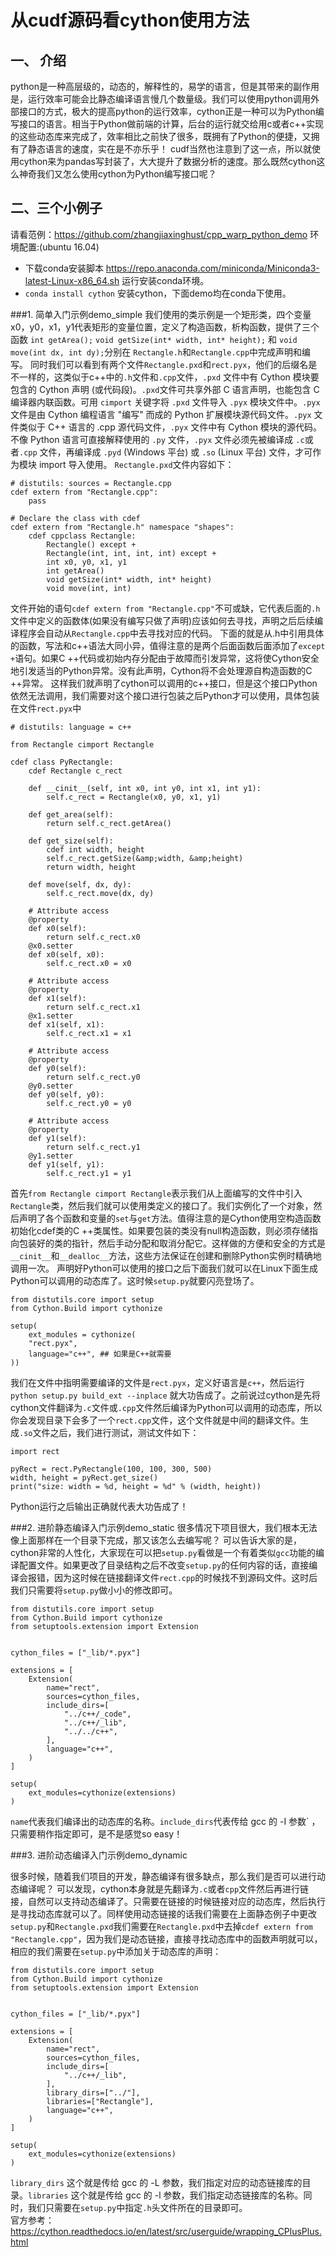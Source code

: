 从cudf源码看cython使用方法
========================
一、 介绍
----------
python是一种高层级的，动态的，解释性的，易学的语言，但是其带来的副作用是，运行效率可能会比静态编译语言慢几个数量级。我们可以使用python调用外部接口的方式，极大的提高python的运行效率，cython正是一种可以为Python编写接口的语言。相当于Python做前端的计算，后台的运行就交给用c或者c++实现的这些动态库来完成了，效率相比之前快了很多，既拥有了Python的便捷，又拥有了静态语言的速度，实在是不亦乐乎！
cudf当然也注意到了这一点，所以就使用cython来为pandas写封装了，大大提升了数据分析的速度。那么既然cython这么神奇我们又怎么使用cython为Python编写接口呢？  

二、三个小例子
------------
请看范例：https://github.com/zhangjiaxinghust/cpp_warp_python_demo
环境配置:(ubuntu 16.04)
* 下载conda安装脚本 https://repo.anaconda.com/miniconda/Miniconda3-latest-Linux-x86_64.sh 运行安装conda环境。
*  `conda install cython` 安装cython，下面demo均在conda下使用。  

###1. 简单入门示例demo_simple
我们使用的类示例是一个矩形类，四个变量x0，y0，x1，y1代表矩形的变量位置，定义了构造函数，析构函数，提供了三个函数 `int getArea();`  `void getSize(int* width, int* height);` 和 `void move(int dx, int dy);`分别在 `Rectangle.h`和`Rectangle.cpp`中完成声明和编写。
同时我们可以看到有两个文件`Rectangle.pxd`和`rect.pyx`，他们的后缀名是不一样的，这类似于c++中的`.h`文件和`.cpp`文件，`.pxd` 文件中有 Cython 模块要包含的 Cython 声明 (或代码段)。`.pxd`文件可共享外部 C 语言声明，也能包含 C 编译器内联函数。可用 `cimport` 关键字将 `.pxd` 文件导入 `.pyx` 模块文件中。`.pyx` 文件是由 Cython 编程语言 "编写" 而成的 Python 扩展模块源代码文件。`.pyx` 文件类似于 C++ 语言的 .cpp 源代码文件，`.pyx` 文件中有 Cython 模块的源代码。不像 Python 语言可直接解释使用的 `.py` 文件，`.pyx` 文件必须先被编译成 `.c`或者`.cpp` 文件，再编译成 `.pyd` (Windows 平台) 或 `.so` (Linux 平台) 文件，才可作为模块 import 导入使用。
`Rectangle.pxd`文件内容如下：

```
# distutils: sources = Rectangle.cpp
cdef extern from "Rectangle.cpp":
    pass

# Declare the class with cdef
cdef extern from "Rectangle.h" namespace "shapes":
    cdef cppclass Rectangle:
        Rectangle() except +
        Rectangle(int, int, int, int) except +
        int x0, y0, x1, y1
        int getArea()
        void getSize(int* width, int* height)
        void move(int, int)
```
文件开始的语句`cdef extern from "Rectangle.cpp"`不可或缺，它代表后面的`.h`文件中定义的函数体(如果没有编写只做了声明)应该如何去寻找，声明之后后续编译程序会自动从`Rectangle.cpp`中去寻找对应的代码。
下面的就是从.h中引用具体的函数，写法和c++语法大同小异，值得注意的是两个后面函数后面添加了`except +`语句。如果C ++代码或初始内存分配由于故障而引发异常，这将使Cython安全地引发适当的Python异常。没有此声明，Cython将不会处理源自构造函数的C ++异常。
这样我们就声明了cython可以调用的c++接口，但是这个接口Python依然无法调用，我们需要对这个接口进行包装之后Python才可以使用，具体包装在文件`rect.pyx`中

```
# distutils: language = c++

from Rectangle cimport Rectangle

cdef class PyRectangle:
    cdef Rectangle c_rect

    def __cinit__(self, int x0, int y0, int x1, int y1):
        self.c_rect = Rectangle(x0, y0, x1, y1)

    def get_area(self):
        return self.c_rect.getArea()

    def get_size(self):
        cdef int width, height
        self.c_rect.getSize(&amp;width, &amp;height)
        return width, height

    def move(self, dx, dy):
        self.c_rect.move(dx, dy)

    # Attribute access
    @property
    def x0(self):
        return self.c_rect.x0
    @x0.setter
    def x0(self, x0):
        self.c_rect.x0 = x0

    # Attribute access
    @property
    def x1(self):
        return self.c_rect.x1
    @x1.setter
    def x1(self, x1):
        self.c_rect.x1 = x1

    # Attribute access
    @property
    def y0(self):
        return self.c_rect.y0
    @y0.setter
    def y0(self, y0):
        self.c_rect.y0 = y0

    # Attribute access
    @property
    def y1(self):
        return self.c_rect.y1
    @y1.setter
    def y1(self, y1):
        self.c_rect.y1 = y1
```
首先`from Rectangle cimport Rectangle`表示我们从上面编写的文件中引入`Rectangle`类，然后我们就可以使用类定义的接口了。我们实例化了一个对象，然后声明了各个函数和变量的`set`与`get`方法。值得注意的是Cython使用空构造函数初始化cdef类的C ++类属性。如果要包装的类没有null构造函数，则必须存储指向包装好的类的指针，然后手动分配和取消分配它。这样做的方便和安全的方式是`__cinit__`和`__dealloc__`方法，这些方法保证在创建和删除Python实例时精确地调用一次。
声明好Python可以使用的接口之后下面我们就可以在Linux下面生成Python可以调用的动态库了。这时候`setup.py`就要闪亮登场了。

```
from distutils.core import setup
from Cython.Build import cythonize

setup(
    ext_modules = cythonize(
    "rect.pyx",
    language="c++", ## 如果是C++就需要
))
```
我们在文件中指明需要编译的文件是`rect.pyx`，定义好语言是`c++`，然后运行 `python setup.py build_ext --inplace` 就大功告成了。之前说过cython是先将cython文件翻译为`.c`文件或`.cpp`文件然后编译为Python可以调用的动态库，所以你会发现目录下会多了一个`rect.cpp`文件，这个文件就是中间的翻译文件。生成`.so`文件之后，我们进行测试，测试文件如下：

```
import rect

pyRect = rect.PyRectangle(100, 100, 300, 500)
width, height = pyRect.get_size()
print("size: width = %d, height = %d" % (width, height))
```
Python运行之后输出正确就代表大功告成了！  

###2. 进阶静态编译入门示例demo_static
很多情况下项目很大，我们根本无法像上面那样在一个目录下完成，那又该怎么去编写呢？
可以告诉大家的是，cython非常的人性化，大家现在可以把`setup.py`看做是一个有着类似`gcc`功能的编译配置文件。如果更改了目录结构之后不改变`setup.py`的任何内容的话，直接编译会报错，因为这时候在链接翻译文件`rect.cpp`的时候找不到源码文件。这时后我们只需要将`setup.py`做小小的修改即可。
```
from distutils.core import setup
from Cython.Build import cythonize
from setuptools.extension import Extension


cython_files = ["_lib/*.pyx"]

extensions = [
    Extension(
        name="rect",
        sources=cython_files,
        include_dirs=[
            "../c++/_code",
            "../c++/_lib",
            "../../c++",
        ],
        language="c++",
    )
]

setup(
    ext_modules=cythonize(extensions)
)
```
`name`代表我们编译出的动态库的名称。`include_dirs`代表传给 gcc 的 -I 参数` ，只需要稍作指定即可，是不是感觉so easy！  

###3. 进阶动态编译入门示例demo_dynamic  

很多时候，随着我们项目的开发，静态编译有很多缺点，那么我们是否可以进行动态编译呢？
可以发现，cython本身就是先翻译为`.c`或者`cpp`文件然后再进行链接，自然可以支持动态编译了。只需要在链接的时候链接对应的动态库，然后执行是寻找动态库就可以了。同样使用动态链接的话我们需要在上面静态例子中更改`setup.py`和`Rectangle.pxd`我们需要在`Rectangle.pxd`中去掉`cdef extern from "Rectangle.cpp"`，因为我们是动态链接，直接寻找动态库中的函数声明就可以，相应的我们需要在`setup.py`中添加关于动态库的声明：
```
from distutils.core import setup
from Cython.Build import cythonize
from setuptools.extension import Extension


cython_files = ["_lib/*.pyx"]

extensions = [
    Extension(
        name="rect",
        sources=cython_files,
        include_dirs=[
            "../c++/_lib",
        ],
        library_dirs=["../"],
        libraries=["Rectangle"],
        language="c++",
    )
]

setup(
    ext_modules=cythonize(extensions)
)
```
`library_dirs` 这个就是传给 gcc 的 -L 参数，我们指定对应的动态链接库的目录。`libraries` 这个就是传给 gcc 的 -l 参数，我们指定动态链接库的名称。同时，我们只需要在`setup.py`中指定`.h`头文件所在的目录即可。  
官方参考：https://cython.readthedocs.io/en/latest/src/userguide/wrapping_CPlusPlus.html 